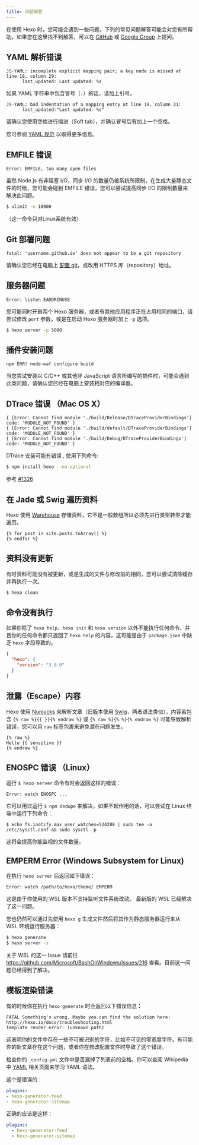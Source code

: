 ```yaml
---
title: 问题解答
---
```

在使用 Hexo 时，您可能会遇到一些问题，下列的常见问题解答可能会对您有所帮助。如果您在这里找不到解答，可以在 [GitHub](https://github.com/hexojs/hexo/issues) 或 [Google Group](https://groups.google.com/group/hexo) 上提问。

## YAML 解析错误

``` plain
JS-YAML: incomplete explicit mapping pair; a key node is missed at line 18, column 29:
      last_updated: Last updated: %s
```

如果 YAML 字符串中包含冒号（`:`）的话，请加上引号。

``` plain
JS-YAML: bad indentation of a mapping entry at line 18, column 31:
      last_updated:"Last updated: %s"
```

请确认您使用空格进行缩进（Soft tab），并确认冒号后有加上一个空格。

您可参阅 [YAML 规范](http://www.yaml.org/spec/1.2/spec.html) 以取得更多信息。

## EMFILE 错误

``` plain
Error: EMFILE, too many open files
```

虽然 Node.js 有非阻塞 I/O，同步 I/O 的数量仍被系统所限制，在生成大量静态文件的时候，您可能会碰到 EMFILE 错误，您可以尝试提高同步 I/O 的限制数量来解决此问题。

``` bash
$ ulimit -n 10000
```
（这一命令只对Linux系统有效）

## Git 部署问题

``` plain
fatal: 'username.github.io' does not appear to be a git repository
```

请确认您已经在电脑上 [配置 git](https://help.github.com/articles/set-up-git)，或改用 HTTPS 库（repository）地址。

## 服务器问题

``` plain
Error: listen EADDRINUSE
```

您可能同时开启两个 Hexo 服务器，或者有其他应用程序正在占用相同的端口，请尝试修改 `port` 参数，或是在启动 Hexo 服务器时加上 `-p` 选项。

``` bash
$ hexo server -p 5000
```

## 插件安装问题

``` plain
npm ERR! node-waf configure build
```

当您尝试安装以 C/C++ 或其他非 JavaScript 语言所编写的插件时，可能会遇到此类问题，请确认您已经在电脑上安装相对应的编译器。

## DTrace 错误 （Mac OS X）

```plain
{ [Error: Cannot find module './build/Release/DTraceProviderBindings'] code: 'MODULE_NOT_FOUND' }
{ [Error: Cannot find module './build/default/DTraceProviderBindings'] code: 'MODULE_NOT_FOUND' }
{ [Error: Cannot find module './build/Debug/DTraceProviderBindings'] code: 'MODULE_NOT_FOUND' }
```

DTrace 安装可能有错误 , 使用下列命令:
```sh
$ npm install hexo --no-optional
```
参考 [#1326](https://github.com/hexojs/hexo/issues/1326#issuecomment-113871796)


## 在 Jade 或 Swig 遍历资料

Hexo 使用 [Warehouse] 存储资料，它不是一般数组所以必须先进行类型转型才能遍历。

```
{% for post in site.posts.toArray() %}
{% endfor %}
```

## 资料没有更新

有时资料可能没有被更新，或是生成的文件与修改前的相同，您可以尝试清除缓存并再执行一次。

``` bash
$ hexo clean
```

## 命令没有执行

如果你除了 `hexo help`、`hexo init` 和 `hexo version` 以外不能执行任何命令、并且你的任何命令都只返回了 `hexo help` 的内容，这可能是由于 `package.json` 中缺乏 `hexo` 字段导致的。

```json
{
  "hexo": {
    "version": "3.9.0"
  }
}
```

## 泄露（Escape）内容

Hexo 使用 [Nunjucks] 来解析文章（旧版本使用 [Swig]，两者语法类似），内容若包含 `{% raw %}{{ }}{% endraw %}` 或 `{% raw %}{% %}{% endraw %}` 可能导致解析错误，您可以用 `raw` 标签包裹来避免潜在问题发生。

```
{% raw %}
Hello {{ sensitive }}
{% endraw %}
```

## ENOSPC 错误 （Linux）

运行 `$ hexo server` 命令有时会返回这样的错误：
```
Error: watch ENOSPC ...
```
它可以用过运行 `$ npm dedupe` 来解决，如果不起作用的话，可以尝试在 Linux 终端中运行下列命令：
```
$ echo fs.inotify.max_user_watches=524288 | sudo tee -a /etc/sysctl.conf && sudo sysctl -p
```
这将会提高你能监视的文件数量。

[Warehouse]: https://github.com/hexojs/warehouse
[Swig]: http://paularmstrong.github.io/swig/
[Nunjucks]: http://mozilla.github.io/nunjucks/

## EMPERM Error (Windows Subsystem for Linux)

在执行 `hexo server` 后返回如下错误：

```
Error: watch /path/to/hexo/theme/ EMPERM	
```

这是由于你使用的 WSL 版本不支持监听文件系统改动。 最新版的 WSL 已经解决了这一问题。

您也仍然可以通过先使用 `hexo g` 生成文件然后将其作为静态服务器运行来从 WSL 环境运行服务器：

```sh
$ hexo generate
$ hexo server -s
```

关于 WSL 的这一 Issue 请前往 https://github.com/Microsoft/BashOnWindows/issues/216 查看。目前这一问题已经得到了解决。

## 模板渲染错误

有的时候你在执行 `hexo generate` 时会返回以下错误信息：

```
FATAL Something's wrong. Maybe you can find the solution here: http://hexo.io/docs/troubleshooting.html
Template render error: (unknown path)
```

这表明你的文件中存在一些不可被识别的字符，比如不可见的零宽度字符。有可能你的新文章存在这个问题，或者你在修改配置文件时导致了这个错误。

检查你的 `_config.yml` 文件中是否漏掉了列表前的空格。你可以查阅 Wikipedia 中 [YAML](https://zh.wikipedia.org/wiki/YAML) 相关页面来学习 YAML 语法。

这个是错误的：

```yaml
plugins:
- hexo-generator-feed
- hexo-generator-sitemap
```

正确的应该是这样：

```yaml
plugins:
  - hexo-generator-feed
  - hexo-generator-sitemap
```

[Warehouse]: https://github.com/hexojs/warehouse
[Swig]: http://paularmstrong.github.io/swig/
[Nunjucks]: http://mozilla.github.io/nunjucks/
